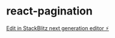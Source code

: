# react-pagination

[Edit in StackBlitz next generation editor ⚡️](https://stackblitz.com/~/github.com/gebrina/react-pagination)